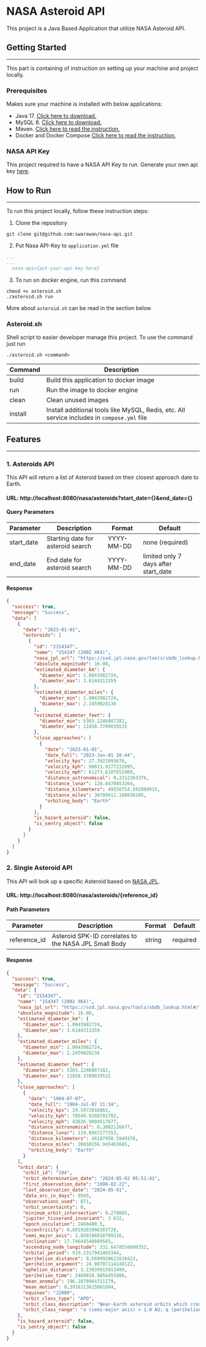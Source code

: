 # NASA Asteroid API

This project is a Java Based Application that utilize NASA Asteroid API.

## Getting Started

--- 

This part is containing of instruction on setting up your machine and project locally.

### Prerequisites

Makes sure your machine is installed with below applications:

- Java 17. [Click here to download.](https://www.oracle.com/id/java/technologies/downloads/)
- MySQL 8. [Click here to download.](https://dev.mysql.com/downloads/installer/)
- Maven. [Click here to read the instruction.](https://maven.apache.org/install.html)
- Docker and Docker Compose  [Click here to read the instruction.](https://docs.docker.com/engine/install/)

### NASA API Key

This project required to have a NASA API Key to run. Generate your own api key [here](https://api.nasa.gov/).

## How to Run

---

To run this project locally, follow these instruction steps:

1. Clone the repository

```git
git clone git@github.com:swarawan/nasa-api.git
```

2. Put Nasa API-Key to `application.yml` file

```yaml
...
...
  nasa-api={put-your-api-key-here}
```

3. To run on docker engine, run this command

```shell
chmod +x asteroid.sh
./asteroid.sh run
```

More about `asteroid.sh` can be read in the section below

### Asteroid.sh

Shell script to easier developer manage this project. To use the command just run

```shell
./asteroid.sh <command>
```

| Command                | Description                                                                                 |
|------------------------|---------------------------------------------------------------------------------------------|
| build                  | Build this application to docker image                                                      |
| run                    | Run the image to docker engine                                                              |
| clean                  | Clean unused images                                                                         |
| install <service-name> | Install additional tools like MySQL, Redis, etc. All service includes in `compose.yml` file |

## Features

--- 

### 1. Asteroids API

This API will return a list of Asteroid based on their closest approach date to Earth.

#### URL: http://localhost:8080/nasa/asteroids?start_date={}&end_date={}

#### Query Parameters

| Parameter  | Description                       | Format     | Default                              |
|------------|-----------------------------------|------------|--------------------------------------|
| start_date | Starting date for asteroid search | YYYY-MM-DD | none (required)                      |
| end_date   | End date for asteroid search      | YYYY-MM-DD | limited only 7 days after start_date |

#### Response

```json
{
  "success": true,
  "message": "Success",
  "data": [
    {
      "date": "2023-01-01",
      "asteroids": [
        {
          "id": "2154347",
          "name": "154347 (2002 XK4)",
          "nasa_jpl_url": "https://ssd.jpl.nasa.gov/tools/sbdb_lookup.html#/?sstr=2154347",
          "absolute_magnitude": 16.08,
          "estimated_diameter_km": {
            "diameter_min": 1.0043982724,
            "diameter_max": 3.6144313359
          },
          "estimated_diameter_miles": {
            "diameter_min": 1.0043982724,
            "diameter_max": 2.2459028136
          },
          "estimated_diameter_feet": {
            "diameter_min": 5303.2246887282,
            "diameter_max": 11858.3709039515
          },
          "close_approaches": [
            {
              "date": "2023-01-01",
              "date_full": "2023-Jan-01 18:44",
              "velocity_kps": 27.3921993676,
              "velocity_kph": 98611.9177232095,
              "velocity_mph": 61273.6107652909,
              "distance_astronomical": 0.3312263376,
              "distance_lunar": 128.8470453264,
              "distance_kilometers": 49550754.592860915,
              "distance_miles": 30789411.180036105,
              "orbiting_body": "Earth"
            }
          ],
          "is_hazard_asteroid": false,
          "is_sentry_object": false
        }
      ]
    }
  ]
}
```

### 2. Single Asteroid API

This API will look up a specific Asteroid based on [NASA JPL](https://ssd.jpl.nasa.gov/tools/sbdb_query.html).

#### URL: http://localhost:8080/nasa/asteroids/{reference_id}

#### Path Parameters

| Parameter    | Description                                           | Format | Default  |
|--------------|-------------------------------------------------------|--------|----------|
| reference_id | Asteroid SPK-ID correlates to the NASA JPL Small Body | string | required |

#### Response

```json
{
  "success": true,
  "message": "Success",
  "data": {
    "id": "2154347",
    "name": "154347 (2002 XK4)",
    "nasa_jpl_url": "https://ssd.jpl.nasa.gov/tools/sbdb_lookup.html#/?sstr=2154347",
    "absolute_magnitude": 16.08,
    "estimated_diameter_km": {
      "diameter_min": 1.0043982724,
      "diameter_max": 3.6144313359
    },
    "estimated_diameter_miles": {
      "diameter_min": 1.0043982724,
      "diameter_max": 2.2459028136
    },
    "estimated_diameter_feet": {
      "diameter_min": 5303.2246887282,
      "diameter_max": 11858.3709039515
    },
    "close_approaches": [
      {
        "date": "1904-07-07",
        "date_full": "1904-Jul-07 21:34",
        "velocity_kps": 19.5972016862,
        "velocity_kph": 70549.9260701702,
        "velocity_mph": 43836.9804517677,
        "distance_astronomical": 0.3082126677,
        "distance_lunar": 119.8947277353,
        "distance_kilometers": 46107958.5949378,
        "distance_miles": 28650156.945463665,
        "orbiting_body": "Earth"
      }
    ],
    "orbit_data": {
      "orbit_id": "194",
      "orbit_determination_date": "2024-05-02 05:51:41",
      "first_observation_date": "1998-02-22",
      "last_observation_date": "2024-05-01",
      "data_arc_in_days": 9565,
      "observations_used": 871,
      "orbit_uncertainty": 0,
      "minimum_orbit_intersection": 0.270085,
      "jupiter_tisserand_invariant": 3.632,
      "epoch_osculation": 2460400.5,
      "eccentricity": 0.6919283908383728,
      "semi_major_axis": 1.850196010709316,
      "inclination": 17.74644540809565,
      "ascending_node_longitude": 331.6478558600352,
      "orbital_period": 919.2317941403344,
      "perihelion_distance": 0.5699928622836423,
      "perihelion_argument": 24.98707114148122,
      "aphelion_distance": 3.13039915913499,
      "perihelion_time": 2460818.9856455806,
      "mean_anomaly": 196.1078964311179,
      "mean_motion": 0.3916313625081604,
      "equinox": "J2000",
      "orbit_class_type": "APO",
      "orbit_class_description": "Near-Earth asteroid orbits which cross the Earth’s orbit similar to that of 1862 Apollo",
      "orbit_class_range": "a (semi-major axis) > 1.0 AU; q (perihelion) < 1.017 AU"
    },
    "is_hazard_asteroid": false,
    "is_sentry_object": false
  }
}
```

